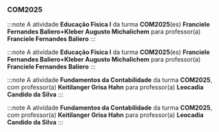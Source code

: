 ### COM2025


:::note
A atividade **Educação Física I** da turma **COM2025**(es) **Franciele Fernandes Baliero+Kleber Augusto Michalichem** para professor(a) **Franciele Fernandes Baliero**
:::
        


:::note
A atividade **Educação Física I** da turma **COM2025**(es) **Franciele Fernandes Baliero+Kleber Augusto Michalichem** para professor(a) **Franciele Fernandes Baliero**
:::
        


:::note
A atividade **Fundamentos da Contabilidade** da turma **COM2025**, com professor(a) **Keitilanger Grisa Hahn** para professor(a) **Leocadia Candido da Silva**
:::
        


:::note
A atividade **Fundamentos da Contabilidade** da turma **COM2025**, com professor(a) **Keitilanger Grisa Hahn** para professor(a) **Leocadia Candido da Silva**
:::
        

